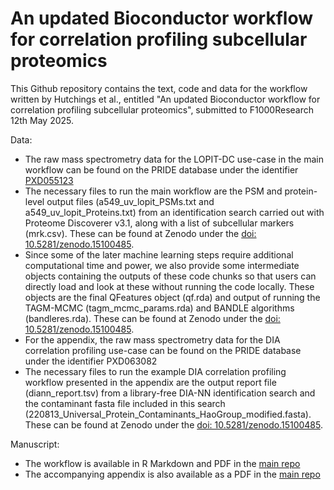 # An updated Bioconductor workflow for correlation profiling subcellular proteomics

This Github repository contains the text, code and data for the workflow written by Hutchings et al., entitled "An updated Bioconductor workflow for correlation profiling subcellular proteomics", submitted to F1000Research 12th May 2025.

Data:

* The raw mass spectrometry data for the LOPIT-DC use-case in the main workflow can be found on the PRIDE database under the identifier [PXD055123](https://proteomecentral.proteomexchange.org/cgi/GetDataset?ID=PXD055123)
* The necessary files to run the main workflow are the PSM and protein-level output files (a549_uv_lopit_PSMs.txt and a549_uv_lopit_Proteins.txt) from an identification search carried out with Proteome Discoverer v3.1, along with a list of subcellular markers (mrk.csv). These can be found at Zenodo under the [doi: 10.5281/zenodo.15100485](http://doi.org/10.5281/zenodo.15100485).
* Since some of the later machine learning steps require additional computational time and power, we also provide some intermediate objects containing the outputs of these code chunks so that users can directly load and look at these without running the code locally. These objects are the final QFeatures object (qf.rda) and output of running the TAGM-MCMC (tagm_mcmc_params.rda) and BANDLE algorithms (bandleres.rda). These can be found at Zenodo under the [doi: 10.5281/zenodo.15100485](http://doi.org/10.5281/zenodo.15100485).
* For the appendix, the raw mass spectrometry data for the DIA correlation profiling use-case can be found on the PRIDE database under the identifier PXD063082
* The necessary files to run the example DIA correlation profiling workflow presented in the appendix are the output report file (diann_report.tsv) from a library-free DIA-NN identification search and the contaminant fasta file included in this search (220813_Universal_Protein_Contaminants_HaoGroup_modified.fasta). These can be found at Zenodo under the [doi: 10.5281/zenodo.15100485](http://doi.org/10.5281/zenodo.15100485).

Manuscript:

* The workflow is available in R Markdown and PDF in the [main repo](https://github.com/CambridgeCentreForProteomics/f1000_subcellular_proteomics)
* The accompanying appendix is also available as a PDF in the [main repo](https://github.com/CambridgeCentreForProteomics/f1000_subcellular_proteomics)
  
